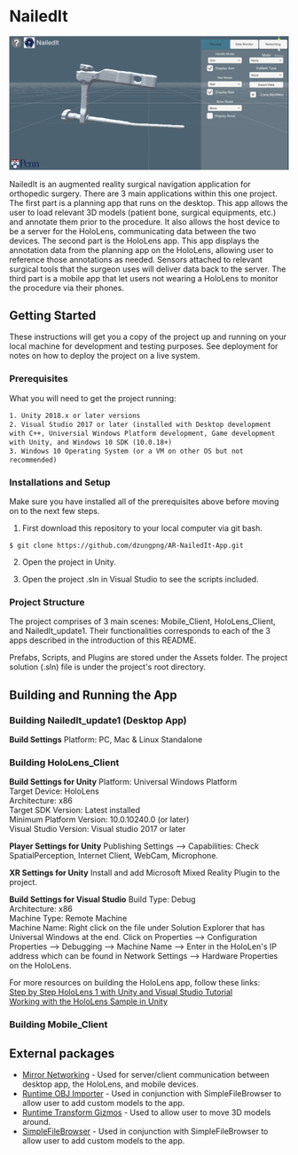 # NailedIt

![Alt text](figure1.png?raw=true "Planning View")

NailedIt is an augmented reality surgical navigation application for orthopedic surgery. There are 3 main applications within this one project. The first part is a planning app that runs on the desktop. This app allows the user to load relevant 3D models (patient bone, surgical equipments, etc.) and annotate them prior to the procedure. It also allows the host device to be a server for the HoloLens, communicating data between the two devices. The second part is the HoloLens app. This app displays the annotation data from the planning app on the HoloLens, allowing user to reference those annotations as needed. Sensors attached to relevant surgical tools that the surgeon uses will deliver data back to the server. The third part is a mobile app that let users not wearing a HoloLens to monitor the procedure via their phones.

## Getting Started

These instructions will get you a copy of the project up and running on your local machine for development and testing purposes. See deployment for notes on how to deploy the project on a live system.

### Prerequisites

What you will need to get the project running:

```
1. Unity 2018.x or later versions
2. Visual Studio 2017 or later (installed with Desktop development with C++, Universial Windows Platform development, Game development with Unity, and Windows 10 SDK (10.0.18+)
3. Windows 10 Operating System (or a VM on other OS but not recommended)
```

### Installations and Setup

Make sure you have installed all of the prerequisites above before moving on to the next few steps.

1. First download this repository to your local computer via git bash. 

```
$ git clone https://github.com/dzungpng/AR-NailedIt-App.git
```

2. Open the project in Unity. 

3. Open the project .sln in Visual Studio to see the scripts included.

### Project Structure

The project comprises of 3 main scenes: Mobile_Client, HoloLens_Client, and NailedIt_update1. Their functionalities corresponds to each of the 3 apps described in the introduction of this README.

Prefabs, Scripts, and Plugins are stored under the Assets folder. The project solution (.sln) file is under the project's root directory. 

## Building and Running the App

### Building NailedIt_update1 (Desktop App)

**Build Settings** 
Platform: PC, Mac & Linux Standalone

### Building HoloLens_Client

**Build Settings for Unity** 
Platform: Universal Windows Platform <br />
Target Device: HoloLens <br />
Architecture: x86 <br />
Target SDK Version: Latest installed <br />
Minimum Platform Version: 10.0.10240.0 (or later) <br />
Visual Studio Version: Visual studio 2017 or later <br />

**Player Settings for Unity** 
Publishing Settings --> Capabilities: Check SpatialPerception, Internet Client, WebCam, Microphone.

**XR Settings for Unity** 
Install and add Microsoft Mixed Reality Plugin to the project.

**Build Settings for Visual Studio** 
Build Type: Debug <br />
Architecture: x86 <br />
Machine Type: Remote Machine <br />
Machine Name: Right click on the file under Solution Explorer that has Universal Windows at the end. Click on Properties --> Configuration Properties --> Debugging --> Machine Name --> Enter in the HoloLen's IP address which can be found in Network Settings --> Hardware Properties on the HoloLens.

For more resources on building the HoloLens app, follow these links: <br />
[Step by Step HoloLens 1 with Unity and Visual Studio Tutorial](https://medium.com/@mkryaz/step-by-step-hololens-1-with-unity-and-visual-studio-tutorial-4601d5dfcc8f) <br />
[Working with the HoloLens Sample in Unity](https://library.vuforia.com/content/vuforia-library/en/articles/Solution/Working-with-the-HoloLens-sample-in-Unity.html)

### Building Mobile_Client


## External packages

* [Mirror Networking](https://mirror-networking.com/) - Used for server/client communication between desktop app, the HoloLens, and mobile devices. <br />
* [Runtime OBJ Importer](https://assetstore.unity.com/packages/tools/modeling/runtime-obj-importer-49547) - Used in conjunction with SimpleFileBrowser to allow user to add custom models to the app. <br />
* [Runtime Transform Gizmos](https://assetstore.unity.com/packages/tools/modeling/runtime-transform-gizmos-125537) - Used to allow user to move 3D models around. <br />
* [SimpleFileBrowser](https://rometools.github.io/rome/) - Used in conjunction with SimpleFileBrowser to allow user to add custom models to the app.
